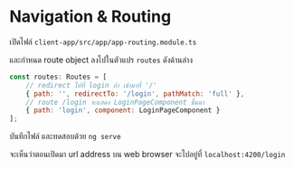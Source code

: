 
# Navigation & Routing

เปิดไฟล์​ `client-app/src/app/app-routing.module.ts`

และกำหนด route object ลงไปในตัวแปร `routes` ดังด้านล่าง

```js
const routes: Routes = [
    // redirect ไปที่ login ถ้า เข้ามาที่ '/' 
    { path: '', redirectTo: '/login', pathMatch: 'full' },
    // route /login จะแสดง LoginPageComponent ขึ้นมา
    { path: 'login', component: LoginPageComponent }
];
```

บันทึกไฟล์ และทดสอบด้วย `ng serve`

จะเห็นว่าตอนเปิดมา url address บน web browser จะไปอยู่ที่ `localhost:4200/login`
